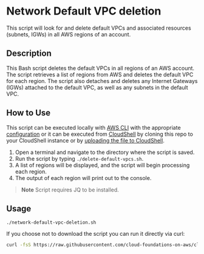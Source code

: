 # Network Default VPC deletion

This script will look for and delete default VPCs and associated resources (subnets, IGWs) in all AWS regions of an account.

## Description

This Bash script deletes the default VPCs in all regions of an AWS account. The script retrieves a list of regions from AWS and deletes the default VPC for each region. The script also detaches and deletes any Internet Gateways (IGWs) attached to the default VPC, as well as any subnets in the default VPC.

## How to Use

This script can be executed locally with [AWS CLI](https://docs.aws.amazon.com/cli/latest/userguide/cli-chap-welcome.html) with the appropriate [configuration](https://docs.aws.amazon.com/cli/latest/userguide/cli-chap-configure.html) or it can be executed from [CloudShell](https://docs.aws.amazon.com/cloudshell/latest/userguide/welcome.html) by cloning this repo to your CloudShell instance or by [uploading the file to CloudShell](https://docs.aws.amazon.com/cloudshell/latest/userguide/working-with-cloudshell.html#:~:text=To%20upload%20files%20to%20AWS%20CloudShell).

1. Open a terminal and navigate to the directory where the script is saved.
2. Run the script by typing `./delete-default-vpcs.sh`.
3. A list of regions will be displayed, and the script will begin processing each region.
4. The output of each region will print out to the console.

>**Note** Script requires JQ to be installed.

## Usage

`./network-default-vpc-deletion.sh`

If you choose not to download the script you can run it directly via curl:

```sh
curl -fsS https://raw.githubusercontent.com/cloud-foundations-on-aws/cloud-foundations-templates/main/network/scripts/network-default-vpc-deletion/network-default-vpc-deletion.sh | bash
```
